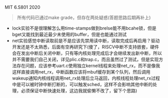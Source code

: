 MIT 6.S801 2020

> 所有代码已通过make grade，但存在两处疑惑(答题思路后期再补上)


- lock实验不是很理解怎么用time-stamps做到brelse能不用bcahe锁，但是bget又能找到最近最少未使用的buffer，但是也能通过测试
- net实验感觉中断读取前是不是应该先禁用读中断，读取完成后再启用？驱动开发还是不太熟悉，后面有空再研究下(傻了，RISCV中断不支持嵌套，硬件会在发出中断后关闭中断，只有等内核处理完成后才会继续发出新中断，所以并不需要我们自己关闭，详见plic.c和trap.c，而且虽然过了测试，但是实现方法存在问题，应该参考uart.c使用独立kernel线程来处理net_rx，而不是像我这样直接调用net_rx，中断函数应该将mbuf缓存到某个队列，然后调用wakeup通知内核线程调用net_rx处理后立马返回，内核线程处理net_rx过程中是可以被时钟中断打断的，可以触发sched，这样不会影响其他中断的处理，必须保证中断快速处理，这边我就偷懒不改了，留下个思路)
